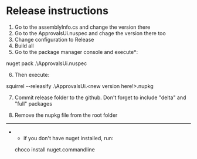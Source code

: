# Release instructions

1) Go to the assemblyInfo.cs and change the version there
2) Go to the ApprovalsUi.nuspec and chage the version there too
3) Change configuration to Release
4) Build all
5) Go to the package manager console and execute*:
  
  nuget pack .\ApprovalsUi.nuspec

6) Then execute:

  squirrel --releasify .\ApprovalsUi.<new version here!>.nupkg

7) Commit release folder to the github. Don't forget to include "delta" and "full" packages

8) Remove the nupkg file from the root folder

-----
* - if you don't have nuget installed, run:

  choco install nuget.commandline